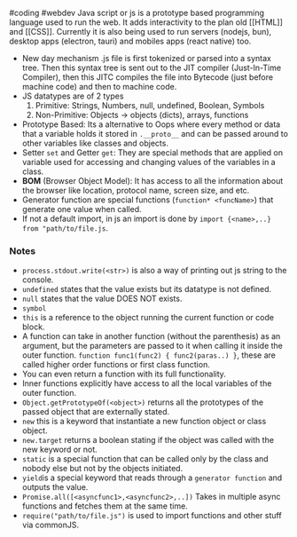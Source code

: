 #coding #webdev 
Java script or js is a prototype based programming language used to run the web. It adds interactivity to the plan old [[HTML]] and [[CSS]]. Currently it is also being used to run servers (nodejs, bun), desktop apps (electron, tauri) and mobiles apps (react native) too.

- New day mechanism .js file is first tokenized or parsed into a syntax tree. Then this syntax tree is sent out to the JIT compiler (Just-In-Time Compiler), then this JITC compiles the file into Bytecode (just before machine code) and then to machine code.
- JS datatypes are of 2 types 
  1. Primitive: Strings, Numbers, null, undefined, Boolean, Symbols
  2. Non-Primitive: Objects -> objects (dicts), arrays, functions 
- Prototype Based: Its a alternative to Oops where every method or data that a variable holds it stored in `.__proto__`  and can be passed around to other variables like classes and objects. 
- Setter `set` and Getter `get`: They are special methods that are applied on variable used for accessing and changing values of the variables in a class.
- **BOM** (Browser Object Model): It has access to all the information about the browser like location, protocol name, screen size, and etc.
- Generator function are special functions (`function* <funcName>`) that generate one value when called.
- If not a default import, in js an import is done by `import {<name>,..} from "path/to/file.js`.

### Notes
- `process.stdout.write(<str>)` is also a way of printing out js string to the console.
- `undefined` states that the value exists but its datatype is not defined.
- `null` states that the value DOES NOT exists.
- `symbol` 
- `this` is a reference to the object running the current function or code block.
- A function can take in another function (without the parenthesis) as an argument, but the parameters are passed to it when calling it inside the outer function. `function func1(func2) { func2(paras..) }`, these are called higher order functions or first class function.
- You can even return a function with its full functionality.
- Inner functions explicitly have access to all the local variables of the outer function.
- `Object.getPrototypeOf(<object>)` returns all the prototypes of the passed object that are externally stated.
- `new` this is a keyword that instantiate a new function object or class object.
- `new.target` returns a boolean stating if the object was called with the new keyword or not.
- `static` is a special function that can be called only by the class and nobody else but not by the objects initiated.
- `yield`is a special keyword that reads through a `generator function` and outputs the value.
- `Promise.all([<asyncfunc1>,<asyncfunc2>,..])` Takes in multiple async functions and fetches them at the same time.
- `require("path/to/file.js")` is used to import functions and other stuff via commonJS.